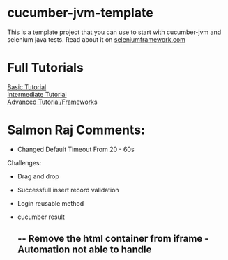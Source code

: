 cucumber-jvm-template
=====================

This is a template project that you can use to start with cucumber-jvm and selenium java tests. Read about it on [seleniumframework.com](http://www.seleniumframework.com/cucumber-jvm-3/cucumber-jvm-and-selenium/)

# Full Tutorials

[Basic Tutorial](http://www.seleniumframework.com/cucumber-jvm-3/cucumber-jvm-and-selenium/)  
[Intermediate Tutorial](http://www.seleniumframework.com/cucumber-jvm-3/parameterize-browser/)  
[Advanced Tutorial/Frameworks](http://www.seleniumframework.com/cucumber-jvm-3/what-are-frameworks/)


# Salmon Raj Comments:
- Changed Default Timeout From 20 - 60s

Challenges:
- Drag and drop
- Successfull insert record validation
- Login reusable method
- cucumber result
  
  -- Remove the html container from iframe - Automation not able to handle
  -- 
  

